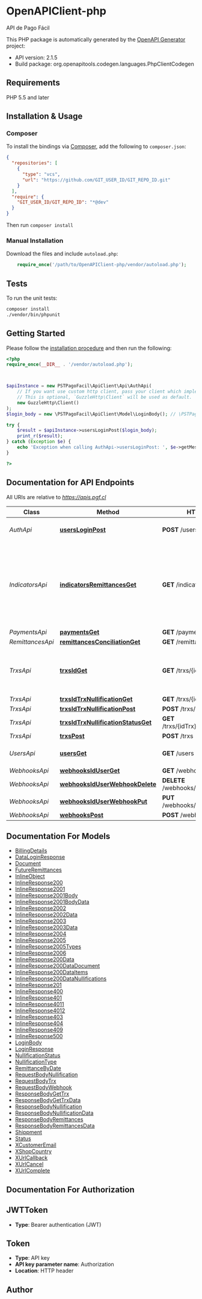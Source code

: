 # OpenAPIClient-php

API de Pago Fácil

This PHP package is automatically generated by the [OpenAPI Generator](https://openapi-generator.tech) project:

- API version: 2.1.5
- Build package: org.openapitools.codegen.languages.PhpClientCodegen

## Requirements

PHP 5.5 and later

## Installation & Usage

### Composer

To install the bindings via [Composer](http://getcomposer.org/), add the following to `composer.json`:

```json
{
  "repositories": [
    {
      "type": "vcs",
      "url": "https://github.com/GIT_USER_ID/GIT_REPO_ID.git"
    }
  ],
  "require": {
    "GIT_USER_ID/GIT_REPO_ID": "*@dev"
  }
}
```

Then run `composer install`

### Manual Installation

Download the files and include `autoload.php`:

```php
    require_once('/path/to/OpenAPIClient-php/vendor/autoload.php');
```

## Tests

To run the unit tests:

```bash
composer install
./vendor/bin/phpunit
```

## Getting Started

Please follow the [installation procedure](#installation--usage) and then run the following:

```php
<?php
require_once(__DIR__ . '/vendor/autoload.php');



$apiInstance = new PSTPagoFacil\ApiClient\Api\AuthApi(
    // If you want use custom http client, pass your client which implements `GuzzleHttp\ClientInterface`.
    // This is optional, `GuzzleHttp\Client` will be used as default.
    new GuzzleHttp\Client()
);
$login_body = new \PSTPagoFacil\ApiClient\Model\LoginBody(); // \PSTPagoFacil\ApiClient\Model\LoginBody | 

try {
    $result = $apiInstance->usersLoginPost($login_body);
    print_r($result);
} catch (Exception $e) {
    echo 'Exception when calling AuthApi->usersLoginPost: ', $e->getMessage(), PHP_EOL;
}

?>
```

## Documentation for API Endpoints

All URIs are relative to *https://apis.pgf.cl*

Class | Method | HTTP request | Description
------------ | ------------- | ------------- | -------------
*AuthApi* | [**usersLoginPost**](docs/Api/AuthApi.md#usersloginpost) | **POST** /users/login | Autentificación con usuario y clave.
*IndicatorsApi* | [**indicatorsRemittancesGet**](docs/Api/IndicatorsApi.md#indicatorsremittancesget) | **GET** /indicators/remittances | Obtiene los datos de los abonos (remittances) realizados en una fecha específica y los futuros, además del saldo disponible
*PaymentsApi* | [**paymentsGet**](docs/Api/PaymentsApi.md#paymentsget) | **GET** /payments | 
*RemittancesApi* | [**remittancesConciliationGet**](docs/Api/RemittancesApi.md#remittancesconciliationget) | **GET** /remittances/conciliation | 
*TrxsApi* | [**trxsIdGet**](docs/Api/TrxsApi.md#trxsidget) | **GET** /trxs/{id} | Obtiene la informacion de la transacción exitosa, asociada a un id
*TrxsApi* | [**trxsIdTrxNullificationGet**](docs/Api/TrxsApi.md#trxsidtrxnullificationget) | **GET** /trxs/{idTrx}/nullification/ | 
*TrxsApi* | [**trxsIdTrxNullificationPost**](docs/Api/TrxsApi.md#trxsidtrxnullificationpost) | **POST** /trxs/{idTrx}/nullification | 
*TrxsApi* | [**trxsIdTrxNullificationStatusGet**](docs/Api/TrxsApi.md#trxsidtrxnullificationstatusget) | **GET** /trxs/{idTrx}/nullification/status | 
*TrxsApi* | [**trxsPost**](docs/Api/TrxsApi.md#trxspost) | **POST** /trxs | 
*UsersApi* | [**usersGet**](docs/Api/UsersApi.md#usersget) | **GET** /users | Obtener informacion del usuario.
*WebhooksApi* | [**webhooksIdUserGet**](docs/Api/WebhooksApi.md#webhooksiduserget) | **GET** /webhooks/{idUser} | 
*WebhooksApi* | [**webhooksIdUserWebhookDelete**](docs/Api/WebhooksApi.md#webhooksiduserwebhookdelete) | **DELETE** /webhooks/{idUser}/{webhook} | 
*WebhooksApi* | [**webhooksIdUserWebhookPut**](docs/Api/WebhooksApi.md#webhooksiduserwebhookput) | **PUT** /webhooks/{idUser}/{webhook} | 
*WebhooksApi* | [**webhooksPost**](docs/Api/WebhooksApi.md#webhookspost) | **POST** /webhooks | 


## Documentation For Models

 - [BillingDetails](docs/Model/BillingDetails.md)
 - [DataLoginResponse](docs/Model/DataLoginResponse.md)
 - [Document](docs/Model/Document.md)
 - [FutureRemittances](docs/Model/FutureRemittances.md)
 - [InlineObject](docs/Model/InlineObject.md)
 - [InlineResponse200](docs/Model/InlineResponse200.md)
 - [InlineResponse2001](docs/Model/InlineResponse2001.md)
 - [InlineResponse2001Body](docs/Model/InlineResponse2001Body.md)
 - [InlineResponse2001BodyData](docs/Model/InlineResponse2001BodyData.md)
 - [InlineResponse2002](docs/Model/InlineResponse2002.md)
 - [InlineResponse2002Data](docs/Model/InlineResponse2002Data.md)
 - [InlineResponse2003](docs/Model/InlineResponse2003.md)
 - [InlineResponse2003Data](docs/Model/InlineResponse2003Data.md)
 - [InlineResponse2004](docs/Model/InlineResponse2004.md)
 - [InlineResponse2005](docs/Model/InlineResponse2005.md)
 - [InlineResponse2005Types](docs/Model/InlineResponse2005Types.md)
 - [InlineResponse2006](docs/Model/InlineResponse2006.md)
 - [InlineResponse200Data](docs/Model/InlineResponse200Data.md)
 - [InlineResponse200DataDocument](docs/Model/InlineResponse200DataDocument.md)
 - [InlineResponse200DataItems](docs/Model/InlineResponse200DataItems.md)
 - [InlineResponse200DataNullifications](docs/Model/InlineResponse200DataNullifications.md)
 - [InlineResponse201](docs/Model/InlineResponse201.md)
 - [InlineResponse400](docs/Model/InlineResponse400.md)
 - [InlineResponse401](docs/Model/InlineResponse401.md)
 - [InlineResponse4011](docs/Model/InlineResponse4011.md)
 - [InlineResponse4012](docs/Model/InlineResponse4012.md)
 - [InlineResponse403](docs/Model/InlineResponse403.md)
 - [InlineResponse404](docs/Model/InlineResponse404.md)
 - [InlineResponse409](docs/Model/InlineResponse409.md)
 - [InlineResponse500](docs/Model/InlineResponse500.md)
 - [LoginBody](docs/Model/LoginBody.md)
 - [LoginResponse](docs/Model/LoginResponse.md)
 - [NullificationStatus](docs/Model/NullificationStatus.md)
 - [NullificationType](docs/Model/NullificationType.md)
 - [RemittanceByDate](docs/Model/RemittanceByDate.md)
 - [RequestBodyNullification](docs/Model/RequestBodyNullification.md)
 - [RequestBodyTrx](docs/Model/RequestBodyTrx.md)
 - [RequestBodyWebhook](docs/Model/RequestBodyWebhook.md)
 - [ResponseBodyGetTrx](docs/Model/ResponseBodyGetTrx.md)
 - [ResponseBodyGetTrxData](docs/Model/ResponseBodyGetTrxData.md)
 - [ResponseBodyNullification](docs/Model/ResponseBodyNullification.md)
 - [ResponseBodyNullificationData](docs/Model/ResponseBodyNullificationData.md)
 - [ResponseBodyRemittances](docs/Model/ResponseBodyRemittances.md)
 - [ResponseBodyRemittancesData](docs/Model/ResponseBodyRemittancesData.md)
 - [Shippment](docs/Model/Shippment.md)
 - [Status](docs/Model/Status.md)
 - [XCustomerEmail](docs/Model/XCustomerEmail.md)
 - [XShopCountry](docs/Model/XShopCountry.md)
 - [XUrlCallback](docs/Model/XUrlCallback.md)
 - [XUrlCancel](docs/Model/XUrlCancel.md)
 - [XUrlComplete](docs/Model/XUrlComplete.md)


## Documentation For Authorization



## JWTToken


- **Type**: Bearer authentication (JWT)



## Token


- **Type**: API key
- **API key parameter name**: Authorization
- **Location**: HTTP header



## Author



